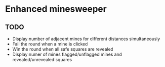 # Enhanced minesweeper

## TODO
- Display number of adjacent mines for different distances simultaneously
- Fail the round when a mine is clicked
- Win the round when all safe squares are revealed
- Display numer of mines flagged/unflagged mines and revealed/unrevealed squares